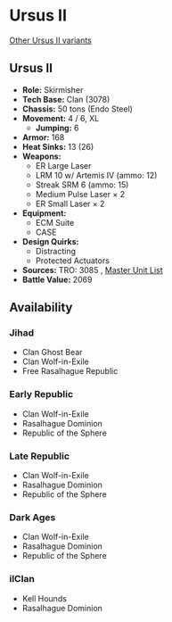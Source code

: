 # Ursus II 

[Other Ursus II variants](../ursus_ii.md) 

## Ursus II 

- **Role:** Skirmisher 
- **Tech Base:** Clan (3078) 
- **Chassis:** 50 tons (Endo Steel) 
- **Movement:** 4 / 6, XL 
  - **Jumping:** 6 
- **Armor:** 168 
- **Heat Sinks:** 13 (26) 
- **Weapons:** 
  - ER Large Laser 
  - LRM 10 w/ Artemis IV (ammo: 12) 
  - Streak SRM 6 (ammo: 15) 
  - Medium Pulse Laser × 2 
  - ER Small Laser × 2 
- **Equipment:** 
  - ECM Suite 
  - CASE 
- **Design Quirks:** 
  - Distracting 
  - Protected Actuators 
- **Sources:** TRO: 3085 , [Master Unit List](http://masterunitlist.info/Unit/Details/3365) 
- **Battle Value:** 2069 

## Availability 

### Jihad 

- Clan Ghost Bear 
- Clan Wolf-in-Exile 
- Free Rasalhague Republic 

### Early Republic 

- Clan Wolf-in-Exile 
- Rasalhague Dominion 
- Republic of the Sphere 

### Late Republic 

- Clan Wolf-in-Exile 
- Rasalhague Dominion 
- Republic of the Sphere 

### Dark Ages 

- Clan Wolf-in-Exile 
- Rasalhague Dominion 
- Republic of the Sphere 

### ilClan 

- Kell Hounds 
- Rasalhague Dominion 

